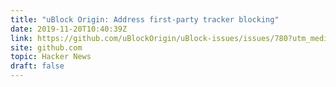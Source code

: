 ```yaml
---
title: "uBlock Origin: Address first-party tracker blocking"
date: 2019-11-20T10:40:39Z
link: https://github.com/uBlockOrigin/uBlock-issues/issues/780?utm_medium=RSS&utm_source=hune
site: github.com
topic: Hacker News
draft: false
---
```

